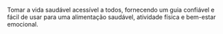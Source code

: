 Tomar a vida saudável acessível a todos, fornecendo um guia confiável e fácil de usar para uma alimentação saudável, atividade física e bem-estar emocional.
